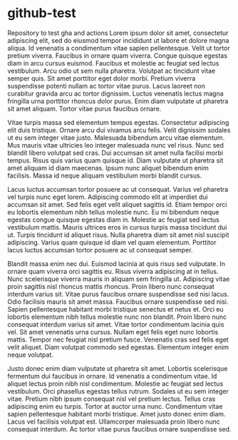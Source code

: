 # github-test
Repository to test gha and actions
Lorem ipsum dolor sit amet, consectetur adipiscing elit, sed do eiusmod tempor incididunt ut labore et dolore magna aliqua. Id venenatis a condimentum vitae sapien pellentesque. Velit ut tortor pretium viverra. Faucibus in ornare quam viverra. Congue quisque egestas diam in arcu cursus euismod. Faucibus et molestie ac feugiat sed lectus vestibulum. Arcu odio ut sem nulla pharetra. Volutpat ac tincidunt vitae semper quis. Sit amet porttitor eget dolor morbi. Pretium viverra suspendisse potenti nullam ac tortor vitae purus. Lacus laoreet non curabitur gravida arcu ac tortor dignissim. Luctus venenatis lectus magna fringilla urna porttitor rhoncus dolor purus. Enim diam vulputate ut pharetra sit amet aliquam. Tortor vitae purus faucibus ornare.

Vitae turpis massa sed elementum tempus egestas. Consectetur adipiscing elit duis tristique. Ornare arcu dui vivamus arcu felis. Velit dignissim sodales ut eu sem integer vitae justo. Malesuada bibendum arcu vitae elementum. Mus mauris vitae ultricies leo integer malesuada nunc vel risus. Nunc sed blandit libero volutpat sed cras. Dui accumsan sit amet nulla facilisi morbi tempus. Risus quis varius quam quisque id. Diam vulputate ut pharetra sit amet aliquam id diam maecenas. Ipsum nunc aliquet bibendum enim facilisis. Massa id neque aliquam vestibulum morbi blandit cursus.

Lacus luctus accumsan tortor posuere ac ut consequat. Varius vel pharetra vel turpis nunc eget lorem. Adipiscing commodo elit at imperdiet dui accumsan sit amet. Sed felis eget velit aliquet sagittis id. Etiam tempor orci eu lobortis elementum nibh tellus molestie nunc. Eu mi bibendum neque egestas congue quisque egestas diam in. Molestie ac feugiat sed lectus vestibulum mattis. Mauris ultrices eros in cursus turpis massa tincidunt dui ut. Turpis tincidunt id aliquet risus. Nulla pharetra diam sit amet nisl suscipit adipiscing. Varius quam quisque id diam vel quam elementum. Porttitor lacus luctus accumsan tortor posuere ac ut consequat semper.

Blandit massa enim nec dui. Euismod lacinia at quis risus sed vulputate. In ornare quam viverra orci sagittis eu. Risus viverra adipiscing at in tellus. Nunc scelerisque viverra mauris in aliquam sem fringilla ut. Adipiscing vitae proin sagittis nisl rhoncus mattis rhoncus. Proin libero nunc consequat interdum varius sit. Vitae purus faucibus ornare suspendisse sed nisi lacus. Odio facilisis mauris sit amet massa. Faucibus ornare suspendisse sed nisi. Sapien pellentesque habitant morbi tristique senectus et netus et. Orci eu lobortis elementum nibh tellus molestie nunc non blandit. Proin libero nunc consequat interdum varius sit amet. Vitae tortor condimentum lacinia quis vel. Sit amet venenatis urna cursus. Nullam eget felis eget nunc lobortis mattis. Tempor nec feugiat nisl pretium fusce. Venenatis cras sed felis eget velit aliquet. Diam volutpat commodo sed egestas. Elementum integer enim neque volutpat.

Justo donec enim diam vulputate ut pharetra sit amet. Lobortis scelerisque fermentum dui faucibus in ornare. Id venenatis a condimentum vitae. Id aliquet lectus proin nibh nisl condimentum. Molestie ac feugiat sed lectus vestibulum. Orci phasellus egestas tellus rutrum. Sodales ut eu sem integer vitae. Pretium nibh ipsum consequat nisl vel pretium lectus. Tellus cras adipiscing enim eu turpis. Tortor at auctor urna nunc. Condimentum vitae sapien pellentesque habitant morbi tristique. Amet justo donec enim diam. Lacus vel facilisis volutpat est. Ullamcorper malesuada proin libero nunc consequat interdum. Ac tortor vitae purus faucibus ornare suspendisse sed.
